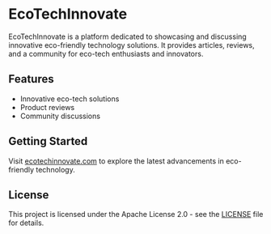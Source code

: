 # EcoTechInnovate

EcoTechInnovate is a platform dedicated to showcasing and discussing innovative eco-friendly technology solutions. It provides articles, reviews, and a community for eco-tech enthusiasts and innovators.

## Features
- Innovative eco-tech solutions
- Product reviews
- Community discussions

## Getting Started
Visit [ecotechinnovate.com](https://ecotechinnovate.com) to explore the latest advancements in eco-friendly technology.

## License
This project is licensed under the Apache License 2.0 - see the [LICENSE](LICENSE) file for details.

